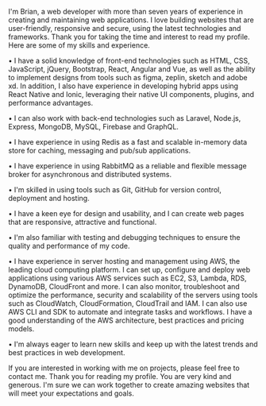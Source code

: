 I'm Brian, a web developer with more than seven years of experience in creating and maintaining web applications. I love building websites that are user-friendly, responsive and secure, using the latest technologies and frameworks. Thank you for taking the time and interest to read my profile. Here are some of my skills and experience.


•  I have a solid knowledge of front-end technologies such as HTML, CSS, JavaScript, jQuery, Bootstrap, React, Angular and Vue, as well as the ability to implement designs from tools such as figma, zeplin, sketch and adobe xd. In addition, I also have experience in developing hybrid apps using React Native and Ionic, leveraging their native UI components, plugins, and performance advantages.

•  I can also work with back-end technologies such as Laravel, Node.js, Express, MongoDB, MySQL, Firebase and GraphQL.

•  I have experience in using Redis as a fast and scalable in-memory data store for caching, messaging and pub/sub applications.

•  I have experience in using RabbitMQ as a reliable and flexible message broker for asynchronous and distributed systems.

•  I'm skilled in using tools such as Git, GitHub for version control, deployment and hosting.

•  I have a keen eye for design and usability, and I can create web pages that are responsive, attractive and functional.

•  I'm also familiar with testing and debugging techniques to ensure the quality and performance of my code.

•  I have experience in server hosting and management using AWS, the leading cloud computing platform. I can set up, configure and deploy web applications using various AWS services such as EC2, S3, Lambda, RDS, DynamoDB, CloudFront and more. I can also monitor, troubleshoot and optimize the performance, security and scalability of the servers using tools such as CloudWatch, CloudFormation, CloudTrail and IAM. I can also use AWS CLI and SDK to automate and integrate tasks and workflows. I have a good understanding of the AWS architecture, best practices and pricing models.

•  I'm always eager to learn new skills and keep up with the latest trends and best practices in web development.


If you are interested in working with me on projects, please feel free to contact me. Thank you for reading my profile. You are very kind and generous. I'm sure we can work together to create amazing websites that will meet your expectations and goals.
